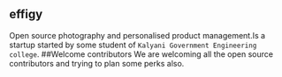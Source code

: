 ## effigy
Open source photography and personalised product management.Is a startup started by some student of `Kalyani Government Engineering college`.
##Welcome contributors
We are welcoming all the open source contributors and trying to plan some perks also.
